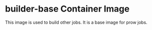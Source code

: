 # builder-base Container Image

This image is used to build other jobs. It is a base image for prow jobs.


